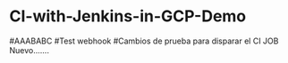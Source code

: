 # CI-with-Jenkins-in-GCP-Demo
#AAABABC
#Test webhook
#Cambios de prueba para disparar el CI JOB Nuevo.......
